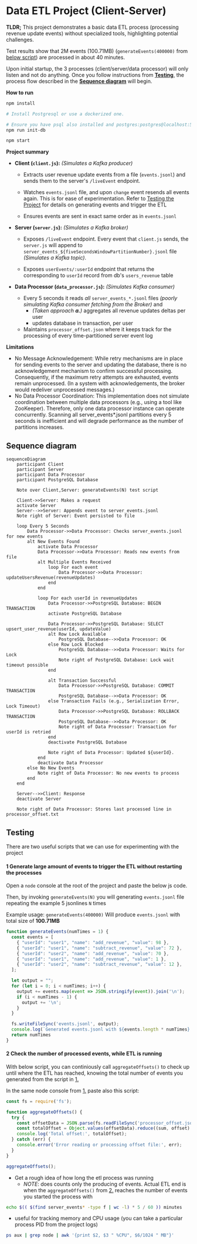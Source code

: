 # Data ETL Project (Client-Server)

   **TLDR;** This project demonstrates a basic data ETL process (processing revenue update events) without specialized tools, highlighting potential challenges. 
   
   Test results show that 2M events (100.71MB) (`generateEvents(400000)` from [below script](#1-generate-large-amount-of-events-to-trigger-the-etl-without-restarting-the-processes)) are processed in about 40 minutes.
   
   Upon initial startup, the 3 processes (client/server/data processor) will only listen and not do anything. Once you follow instructions from __[Testing](#testing)__, the process flow described in the __[Sequence diagram](#sequence-diagram)__ will begin.
   

**How to run**

   ```bash
   npm install

   # Install Postgresql or use a dockerized one. 
   
   # Ensure you have psql also installed and postgres:postgres@localhost:5432/postgres is a valid connection url
   npm run init-db 
   
   npm start
   ```
**Project summary**

* **Client (`client.js`):** _(Simulates a Kafka producer)_ 

    * Extracts user revenue update events from a file (`events.jsonl`) and sends them to the server's `/liveEvent` endpoint.

    * Watches `events.jsonl` file, and upon `change` event resends all events again. This is for ease of experimentation. Refer to [Testing the Project](#testing) for details on generating events and trigger the ETL

    * Ensures events are sent in exact same order as in `events.jsonl`

* **Server (`server.js`):** _(Simulates a Kafka broker)_

    * Exposes `/liveEvent` endpoint. Every event that `client.js` sends, the `server.js` will append to `server_events_${fiveSecondsWindowPartitionNumber}.jsonl` file _(Simulates a Kafka topic)_. 
    
    * Exposes `userEvents/:userId` endpoint that returns the corresponding to `userId` record from db's `users_revenue` table 

* **Data Processor (`data_processor.js`):** _(Simulates Kafka consumer)_ 

    * Every 5 seconds it reads _all_ `server_events_*.jsonl` files _(poorly simulating Kafka consumer fetching from the Broker)_ and
        * _(Taken approach **a.**)_ aggregates all revenue updates deltas per user
        * updates database in transaction, per user
    * Maintains `processor_offset.json` where it keeps track for the processing of every time-partitioned server event log


**Limitations**

* No Message Acknowledgement: While retry mechanisms are in place for sending events to the server and updating the database, there is no acknowledgement mechanism to confirm successful processing. Consequently, if the maximum retry attempts are exhausted, events remain unprocessed. (In a system with acknowledgements, the broker would redeliver unprocessed messages.)
* No Data Processor Coordination: This implementation does not simulate coordination between multiple data processors (e.g., using a tool like ZooKeeper). Therefore, only one data processor instance can operate concurrently. Scanning all server_events*.jsonl partitions every 5 seconds is inefficient and will degrade performance as the number of partitions increases. 

## Sequence diagram
```mermaid
sequenceDiagram
    participant Client
    participant Server
    participant Data Processor
    participant PostgreSQL Database

    Note over Client,Server: generateEvents(N) test script

    Client->>Server: Makes a request
    activate Server
    Server-->>Server: Appends event to server_events.jsonl
    Note right of Server: Event persisted to file

    loop Every 5 Seconds
        Data Processor->>Data Processor: Checks server_events.jsonl for new events
        alt New Events Found
            activate Data Processor
            Data Processor->>Data Processor: Reads new events from file
            alt Multiple Events Received
                loop For each event
                    Data Processor->>Data Processor: updateUsersRevenue(revenueUpdates)
                end
            end

            loop For each userId in revenueUpdates
                Data Processor->>PostgreSQL Database: BEGIN TRANSACTION
                activate PostgreSQL Database

                Data Processor->>PostgreSQL Database: SELECT upsert_user_revenue(userId, updateValue)
                alt Row Lock Available
                    PostgreSQL Database-->>Data Processor: OK
                else Row Lock Blocked
                    PostgreSQL Database-->>Data Processor: Waits for Lock
                    Note right of PostgreSQL Database: Lock wait timeout possible
                end

                alt Transaction Successful
                    Data Processor->>PostgreSQL Database: COMMIT TRANSACTION
                    PostgreSQL Database-->>Data Processor: OK
                else Transaction Fails (e.g., Serialization Error, Lock Timeout)
                    Data Processor->>PostgreSQL Database: ROLLBACK TRANSACTION
                    PostgreSQL Database-->>Data Processor: OK
                    Note right of Data Processor: Transaction for userId is retried
                end
                deactivate PostgreSQL Database

                Note right of Data Processor: Updated ${userId}.
            end
            deactivate Data Processor
        else No New Events
            Note right of Data Processor: No new events to process
        end
    end

    Server-->>Client: Response
    deactivate Server

    Note right of Data Processor: Stores last processed line in processor_offset.txt
```

## Testing

There are two useful scripts that we can use for experimenting with the project

#### 1 Generate large amount of events to trigger the ETL without restarting the processes

Open a `node` console at the root of the project and paste the below js code.

Then, by invoking `generateEvents(N)` you will generating `events.jsonl` file repeating the example 5 jsonlines `N` times

Example usage: `generateEvents(400000)` Will produce `events.jsonl` with total size of __100.71MB__

```js
function generateEvents(numTimes = 1) {
  const events = [
    { "userId": "user1", "name": "add_revenue", "value": 98 },
    { "userId": "user1", "name": "subtract_revenue", "value": 72 },
    { "userId": "user2", "name": "add_revenue", "value": 70 },
    { "userId": "user1", "name": "add_revenue", "value": 1 },
    { "userId": "user2", "name": "subtract_revenue", "value": 12 },
  ];

  let output = "";
  for (let i = 0; i < numTimes; i++) {
    output += events.map(event => JSON.stringify(event)).join('\n');
    if (i < numTimes - 1) {
      output += '\n';
    }
  }

  fs.writeFileSync('events.jsonl', output);
  console.log(`Generated events.jsonl with ${events.length * numTimes} events.`);
  return numTimes
}
```

#### 2 Check the number of processed events, while ETL is running

With below script, you can continiously call `aggregateOffsets()` to check up until where the ETL has reached, knowing the total number of events you generated from the script in [1.](#1-generate-large-amount-of-events-to-trigger-the-etl-without-restarting-the-processes)

In the same node console from [1.](#1-generate-large-amount-of-events-to-trigger-the-etl-without-restarting-the-processes) paste also this script:

```js
const fs = require('fs');

function aggregateOffsets() {
  try {
    const offsetData = JSON.parse(fs.readFileSync('processor_offset.json', 'utf8'));
    const totalOffset = Object.values(offsetData).reduce((sum, offset) => sum + offset, 0);
    console.log('Total offset:', totalOffset);
  } catch (err) {
    console.error('Error reading or processing offset file:', err);
  }
}

aggregateOffsets();

``` 

- Get a rough idea of how long the etl process was running 
    - _NOTE_: does counts only the producing of events. Actual ETL end is when the `aggregateOffsets()` from [2.](#2-check-the-number-of-processed-events-while-etl-is-running) reaches the number of events you started the process with
```bash
echo $(( $(find server_events* -type f | wc -l) * 5 / 60 )) minutes
```
- useful for tracking memory and CPU usage (you can take a particular process PID from the project logs)
```bash
ps aux | grep node | awk '{print $2, $3 " %CPU", $6/1024 " MB"}'
```
